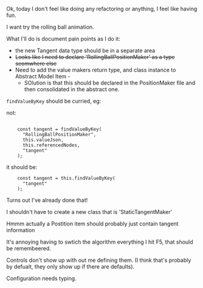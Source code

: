 Ok, today I don't feel like doing any refactoring or anything, I feel like having fun.

I want try the rolling ball animation.

What I'll do is document pain points as I do it:

- the new Tangent data type should be in a separate area
- ~~Looks like I need to declare 'RollingBallPositionMaker' as a type seomwhere else~~
- Need to add the value makers return type, and class instance to Abstract Model Item -
  - SOlution is that this should be declared in the PositionMaker file and then consolidated in the abstract one.

`findValueByKey` should be curried, eg:

not:

```

    const tangent = findValueByKey(
      "RollingBallPositionMaker",
      this.valueJson,
      this.referencedNodes,
      "tangent"
    );

```

it should be:

```
    const tangent = this.findValueByKey(
      "tangent"
    );
```

Turns out I've already done that!

I shouldn't have to create a new class that is 'StaticTangentMaker'

Hmmm actually a Postition item should probably just contain tangent information

It's annoying having to swtich the algorithm everything I hit F5, that should be remembeered.

Controls don't show up with out me defining them. (I think that's probably by defualt, they only show up if there are defaults).

Configuration needs typing.
